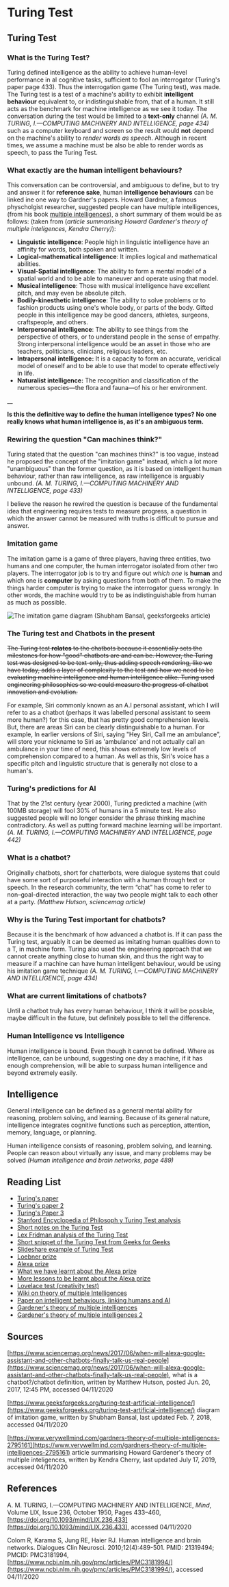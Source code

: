 # Turing Test

## Turing Test

### What is the Turing Test?

Turing defined intelligence as the ability to achieve human-level performance in al cognitive tasks, sufficient to fool an interrogator \(Turing's paper page 433\). Thus the interrogation game \(The Turing test\), was made. The Turing test is a test of a machine's ability to exhibit **intelligent behaviour** equivalent to, or indistinguishable from, that of a human. It still acts as the benchmark for machine intelligence as we see it today. The conversation during the test would be limited to a **text-only** channel _\(A. M. TURING, I.—COMPUTING MACHINERY AND INTELLIGENCE, page 434\)_ such as a computer keyboard and screen so the result would **not** depend on the machine's ability to _render words as speech_. Although in recent times, we assume a machine must be also be able to render words as speech, to pass the Turing Test.

### What exactly are the human intelligent behaviours?

This conversation can be controversial, and ambiguous to define, but to try and answer it for **reference sake**, human **intelligence behaviours** can be linked ine one way to Gardner's papers. Howard Gardner, a famous physcholgist researcher, suggested people can have multiple intelligences, \(from his book [multiple intelligences](https://archive.org/details/multipleintellig00gard_0)\), a short summary of them would be as follows: \(taken from \(_article summarising Howard Gardener's theory of multiple inteligences, Kendra Cherry\)_\):

* **Linguistic intelligence**: People high in linguistic intelligence have an affinity for words, both spoken and written.
* **Logical-mathematical intelligence**: It implies logical and mathematical abilities.
* **Visual-Spatial intelligence**: The ability to form a mental model of a spatial world and to be able to maneuver and operate using that model.
* **Musical intelligence**: Those with musical intelligence have excellent pitch, and may even be absolute pitch.
* **Bodily-kinesthetic intelligence**: The ability to solve problems or to fashion products using one's whole body, or parts of the body. Gifted people in this intelligence may be good dancers, athletes, surgeons, craftspeople, and others.
* **Interpersonal intelligence**: The ability to see things from the perspective of others, or to understand people in the sense of empathy. Strong interpersonal intelligence would be an asset in those who are teachers, politicians, clinicians, religious leaders, etc.
* **Intrapersonal intelligence:** It is a capacity to form an accurate, veridical model of oneself and to be able to use that model to operate effectively in life.
*  **Naturalist intelligence:** The recognition and classification of the numerous species—the flora and fauna—of his or her environment.

\_\_

**Is this the definitive way to define the human intelligence types? No one really knows what human intelligence is, as it's an ambiguous term.**

### Rewiring the question "Can machines think?" 

Turing stated that the question "can machines think?" is too vague, instead he proposed the concept of the "imitation game" instead, which a lot more "unambiguous" than the former question, as it is based on intelligent human behaviour, rather than raw intelligence, as raw intelligence is arguably unbound. _\(A. M. TURING, I.—COMPUTING MACHINERY AND INTELLIGENCE, page 433\)_

I believe the reason he rewired the question is because of the fundamental idea that engineering requires tests to measure progress, a question in which the answer cannot be measured with truths is difficult to pursue and answer.

### Imitation game

The imitation game is a game of three players, having three entities, two humans and one computer, the human interrogator isolated from other two players. The interrogator job is to try and figure out _which one_ is **human** and which one is **computer** by asking questions from both of them. To make the things harder computer is trying to make the interrogator guess wrongly. In other words, the machine would try to be as indistinguishable from human as much as possible.

![The imitation game diagram \(Shubham Bansal, geeksforgeeks article\)](../../.gitbook/assets/image%20%2813%29.png)

### The Turing test and Chatbots in the present

~~The Turing test **relates** to the chatbots because it essentially sets the milestones for how "good" chatbots are and can be. However, the Turing test was designed to be text-only, thus adding speech rendering, like we have today, adds a layer of complexity to the test and how we need to be evaluating machine intelligence and human intelligence alike. Turing used engineering philosophies so we could measure the progress of chatbot innovation and evolution.~~

For example, Siri commonly known as an A.I personal assistant, which I will refer to as a chatbot \(perhaps it was labelled personal assistant to seem more human?\) for this case, that has pretty good comprehension levels. But, there are areas Siri can be clearly distinguishable to a human. For example, In earlier versions of Siri, saying "Hey Siri, Call me an ambulance", will store your nickname to Siri as 'ambulance' and not actually call an ambulance in your time of need, this shows extremely low levels of comprehension compared to a human. As well as this, Siri's voice has a specific pitch and linguistic structure that is generally not close to a human's.

### Turing's predictions for AI

That by the 21st century \(year 2000\), Turing predicted a machine \(with 100MB storage\) will fool 30% of humans in a 5 minute test. He also suggested people will no longer consider the phrase thinking machine contradictory. As well as putting forward machine learning will be important. _\(A. M. TURING, I.—COMPUTING MACHINERY AND INTELLIGENCE, page 442\)_

### What is a chatbot?

Originally chatbots, short for chatterbots, were dialogue systems that could have some sort of purposeful interaction with a human through text or speech. In the research community, the term “chat” has come to refer to non–goal-directed interaction, the way two people might talk to each other at a party. _\(Matthew Hutson, sciencemag article\)_

### Why is the Turing Test important for chatbots?

Because it is the benchmark of how advanced a chatbot is. If it can pass the Turing test, arguably it can be deemed as imitating human qualities down to a T, in machine form. Turing also used the engineering approach that we cannot create anything close to human skin, and thus the right way to measure if a machine can have human intelligent behaviour, would be using his imitation game technique _\(A. M. TURING, I.—COMPUTING MACHINERY AND INTELLIGENCE, page 434\)_

### What are current limitations of chatbots?

Until a chatbot truly has every human behaviour, I think it will be possible, maybe difficult in the future, but definitely possible to tell the difference.

### Human Intelligence vs Intelligence

Human intelligence is bound. Even though it cannot be defined. Where as intelligence, can be unbound, suggesting one day a machine, if it has enough comprehension, will be able to surpass human intelligence and beyond extremely easily.

## Intelligence

General intelligence can be defined as a general mental ability for reasoning, problem solving, and learning. Because of its general nature, intelligence integrates cognitive functions such as perception, attention, memory, language, or planning.

Human intelligence consists of reasoning, problem solving, and learning. People can reason about virtually any issue, and many problems may be solved _\(Human intelligence and brain networks, page 489\)_

## Reading List

* [Turing's paper](https://academic.oup.com/mind/article/LIX/236/433/986238)
* [Turing's paper 2](https://www.abelard.org/turpap/turpap.php#the_imitation_game)
* [Turing's Paper 3](https://docs.google.com/spreadsheets/d/1pu6PqO4WioJPEA0e5RIflYHqw60SOkqwvrFLyousy3Y/edit#gid=0&range=B2)
* [Stanford Encyclopedia of Philosoph y Turing Test analysis](https://plato.stanford.edu/entries/turing-test/)
* [Short notes on the Turing Test](https://www.geeksforgeeks.org/turing-test-artificial-intelligence/)
* [Lex Fridman analysis of the Turing Test](https://www.youtube.com/watch?v=MGW_Qcqr9eQ)
* [Short snippet of the Turing Test from Geeks for Geeks](https://www.geeksforgeeks.org/turing-test-artificial-intelligence/)
* [Slideshare example of Turing Test](https://www.slideshare.net/ShakibMondal/turing-test-163007795)
* [Loebner prize](https://en.wikipedia.org/wiki/Loebner_Prize)
* [Alexa prize](https://developer.amazon.com/alexaprize)
* [What we have learnt about the Alexa prize](https://towardsdatascience.com/11-more-lessons-we-have-to-learn-from-alexa-prize-94fe14b8986f)
* [More lessons to be learnt about the Alexa prize](https://chatbotsmagazine.com/13-lessons-we-have-to-learn-from-amazon-alexa-prize-965628e38ccb)
* [Lovelace test \(creativity test\)](https://developer.amazon.com/alexaprize)
* [Wiki on theory of multiple Intelligences](https://en.wikipedia.org/wiki/Human_intelligence#Theory_of_multiple_intelligences)
* [Paper on intelligent behaviours, linking humans and AI](https://www.google.com/url?sa=t&rct=j&q=&esrc=s&source=web&cd=&ved=2ahUKEwjBp67rg9LsAhWai1wKHV2ECQQQFjALegQIARAC&url=http%3A%2F%2Fwww.cogsys.org%2Fpdf%2Fpaper-3-2-140.pdf&usg=AOvVaw1WudukIssCpmMxvFvQ8pHI)
* [Gardener's theory of multiple intelligences](https://www.simplypsychology.org/multiple-intelligences.html)
* [Gardener's theory of multiple intelligences 2](https://www.verywellmind.com/gardners-theory-of-multiple-intelligences-2795161)

## Sources

[https://www.sciencemag.org/news/2017/06/when-will-alexa-google-assistant-and-other-chatbots-finally-talk-us-real-people](https://www.sciencemag.org/news/2017/06/when-will-alexa-google-assistant-and-other-chatbots-finally-talk-us-real-people), what is a chatbot?/chatbot definition, written by Matthew Hutson,  posted Jun. 20, 2017, 12:45 PM, accessed 04/11/2020

[https://www.geeksforgeeks.org/turing-test-artificial-intelligence/](https://www.geeksforgeeks.org/turing-test-artificial-intelligence/) diagram of imitation game, written by  Shubham Bansal, last updated Feb. 7, 2018, accessed 04/11/2020 

[https://www.verywellmind.com/gardners-theory-of-multiple-intelligences-2795161](https://www.verywellmind.com/gardners-theory-of-multiple-intelligences-2795161) article summarising Howard Gardener's theory of multiple inteligences, written by Kendra Cherry, last updated July 17, 2019, accessed 04/11/2020

## References

A. M. TURING, I.—COMPUTING MACHINERY AND INTELLIGENCE, _Mind_, Volume LIX, Issue 236, October 1950, Pages 433–460, [https://doi.org/10.1093/mind/LIX.236.433](https://doi.org/10.1093/mind/LIX.236.433), accessed 04/11/2020

Colom R, Karama S, Jung RE, Haier RJ. Human intelligence and brain networks. Dialogues Clin Neurosci. 2010;12\(4\):489-501. PMID: 21319494; PMCID: PMC3181994, [https://www.ncbi.nlm.nih.gov/pmc/articles/PMC3181994/](https://www.ncbi.nlm.nih.gov/pmc/articles/PMC3181994/), accessed 04/11/2020



